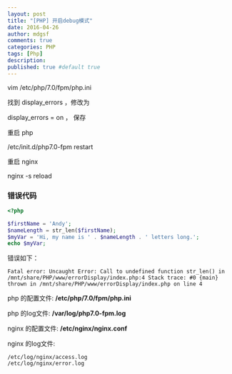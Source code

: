 ```yaml
---
layout: post
title: "[PHP] 开启debug模式"
date: 2016-04-26
author: mdgsf
comments: true
categories: PHP
tags: [Php]
description:
published: true #default true
---
```


vim /etc/php/7.0/fpm/php.ini

找到 display_errors ，修改为

display_errors = on ， 保存

重启 php

/etc/init.d/php7.0-fpm restart

重启 nginx

nginx -s reload

### 错误代码

```php
<?php

$firstName = 'Andy';
$nameLength = str_len($firstName);
$myVar = 'Hi, my name is ' . $nameLength . ' letters long.';
echo $myVar;
```

错误如下：

```
Fatal error: Uncaught Error: Call to undefined function str_len() in /mnt/share/PHP/www/errorDisplay/index.php:4 Stack trace: #0 {main} thrown in /mnt/share/PHP/www/errorDisplay/index.php on line 4
```

php 的配置文件: **/etc/php/7.0/fpm/php.ini**

php 的log文件: **/var/log/php7.0-fpm.log**

nginx 的配置文件: **/etc/nginx/nginx.conf**

nginx 的log文件:

```
/etc/log/nginx/access.log
/etc/log/nginx/error.log
```